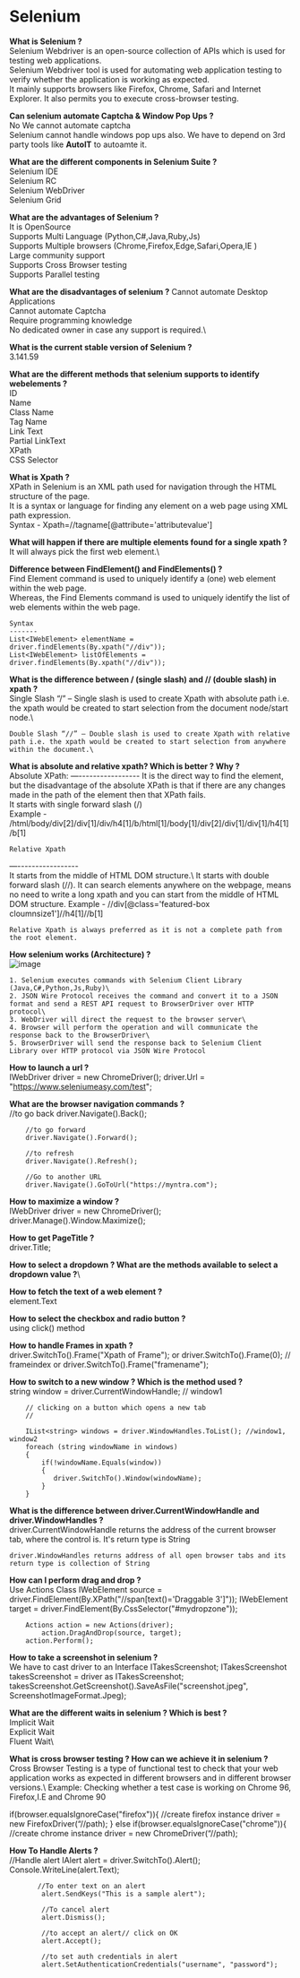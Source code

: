 # Selenium
**What is Selenium ?**\
Selenium Webdriver is an open-source collection of APIs which is used for testing web applications. \
Selenium Webdriver tool is used for automating web application testing to verify whether the application is working as expected.\
It mainly supports browsers like Firefox, Chrome, Safari and Internet Explorer. It also permits you to execute cross-browser testing.
	

**Can selenium automate Captcha & Window Pop Ups ?**\
  No We cannot automate captcha\
  Selenium cannot handle windows pop ups also. We have to depend on 3rd party tools like **AutoIT** to autoamte it.


**What are the different components in Selenium Suite ?**\
	Selenium IDE\
	Selenium RC\
	Selenium WebDriver\
	Selenium Grid

**What are the advantages of Selenium ?**\
	It is OpenSource\
	Supports Multi Language (Python,C#,Java,Ruby,Js)\
	Supports Multiple browsers (Chrome,Firefox,Edge,Safari,Opera,IE )\
	Large community support\
	Supports Cross Browser testing\
	Supports Parallel testing

**What are the disadvantages of selenium ?**
	Cannot automate Desktop Applications\
	Cannot automate Captcha\
	Require programming knowledge\
	No dedicated owner in case any support is required.\

**What is the current stable version of Selenium ?**\
	 3.141.59


**What are the different methods that selenium supports to identify webelements ?**\
	ID\
	Name\
	Class Name\
	Tag Name\
	Link Text\
	Partial LinkText\
	XPath\
	CSS Selector

**What is Xpath ?**\
	XPath in Selenium is an XML path used for navigation through the HTML structure of the page.\
	It is a syntax or language for finding any element on a web page using XML path expression.\
	Syntax - Xpath=//tagname[@attribute='attributevalue']

**What will happen if there are multiple elements found for a single xpath ?**\
	It will always pick the first web element.\

**Difference between FindElement() and FindElements() ?**\
	Find Element command is used to uniquely identify a (one) web element within the web page.\
	Whereas, the Find Elements command is used to uniquely identify the list of web elements within the web page.

	Syntax
	-------
	List<IWebElement> elementName = driver.findElements(By.xpath("//div"));
	List<IWebElement> listOfElements = driver.findElements(By.xpath("//div"));

**What is the difference between / (single slash) and // (double slash) in xpath ?**\
	Single Slash “/” – Single slash is used to create Xpath with absolute path i.e. the xpath would be created to start selection from the document node/start node.\

	Double Slash “//” – Double slash is used to create Xpath with relative path i.e. the xpath would be created to start selection from anywhere within the document.\

**What is absolute and relative xpath? Which is better ? Why ?**\
	Absolute XPath:
	—-----------------
  It is the direct way to find the element, but the disadvantage of the absolute XPath is that if there are any changes made in the path of the element then that XPath fails.\
	It starts with single forward slash (/)\
	Example - /html/body/div[2]/div[1]/div/h4[1]/b/html[1]/body[1]/div[2]/div[1]/div[1]/h4[1]/b[1]

	Relative Xpath
  —-----------------\
  It  starts from the middle of HTML DOM structure.\ 
  It starts with double forward slash (//). It can search elements anywhere on the webpage, means no need to write a long xpath and you can start from the middle 	of HTML DOM structure. 
	Example - //div[@class='featured-box cloumnsize1']//h4[1]//b[1]

	Relative Xpath is always preferred as it is not a complete path from the root element.

**How selenium works (Architecture) ?**\
  ![image](https://user-images.githubusercontent.com/26665783/135740894-0f224c4c-14d4-438f-930e-a1ec7acbcfa0.png)

	1. Selenium executes commands with Selenium Client Library (Java,C#,Python,Js,Ruby)\
	2. JSON Wire Protocol receives the command and convert it to a JSON format and send a REST API request to BrowserDriver over HTTP protocol\
	3. WebDriver will direct the request to the browser server\
	4. Browser will perform the operation and will communicate the response back to the BrowserDriver\
	5. BrowserDriver will send the response back to Selenium Client Library over HTTP protocol via JSON Wire Protocol

**How to launch a url ?**\
	IWebDriver driver = new ChromeDriver();
	driver.Url = "https://www.seleniumeasy.com/test"; 

**What are the browser navigation commands ?**\
	//to go back
        driver.Navigate().Back();

        //to go forward
        driver.Navigate().Forward();

        //to refresh
        driver.Navigate().Refresh();

        //Go to another URL
        driver.Navigate().GoToUrl("https://myntra.com");

**How to maximize a window ?**\
	IWebDriver driver = new ChromeDriver();
	driver.Manage().Window.Maximize();

**How to get PageTitle ?**\
	driver.Title;

**How to select a dropdown ? What are the methods available to select a dropdown value ?**\

**How to fetch the text of a web element ?**\
	element.Text

**How to select the checkbox and radio button ?**\
	using click() method

**How to handle Frames in xpath ?**\
	driver.SwitchTo().Frame("Xpath of Frame");
	or
	driver.SwitchTo().Frame(0);   // frameindex
	or
	driver.SwitchTo().Frame("framename");

**How to switch to a new window ? Which is the method used ?**\
 	string window = driver.CurrentWindowHandle; // window1

        // clicking on a button which opens a new tab
        //

        IList<string> windows = driver.WindowHandles.ToList(); //window1, window2
        foreach (string windowName in windows) 
        {
            if(!windowName.Equals(window))
            {
               driver.SwitchTo().Window(windowName);
            }
        }

**What is the difference between driver.CurrentWindowHandle and driver.WindowHandles ?**\
  driver.CurrentWindowHandle returns the address of the current browser tab, where the control is. It's return type is String

	driver.WindowHandles returns address of all open browser tabs and its return type is collection of String

**How can I perform drag and drop ?**\
	Use Actions Class 
	IWebElement source = driver.FindElement(By.XPath("//span[text()='Draggable 3']"));
       	IWebElement target = driver.FindElement(By.CssSelector("#mydropzone"));

       	Actions action = new Actions(driver);
        	action.DragAndDrop(source, target);
       	action.Perform();

**How to take a screenshot in selenium ?**\
	We have to cast driver to an Interface ITakesScreenshot;
	ITakesScreenshot takesScreenshot = driver as ITakesScreenshot;
        takesScreenshot.GetScreenshot().SaveAsFile("screenshot.jpeg", ScreenshotImageFormat.Jpeg);

**What are the different waits in selenium ? Which is best ?**\
	Implicit Wait\
	Explicit Wait\
	Fluent Wait\

**What is cross browser testing ? How can we achieve it in selenium ?**\
	Cross Browser Testing is a type of functional test to check that your web application works as expected in different browsers and in different browser versions.\ 
Example: Checking whether a test case is working on Chrome 96, Firefox,I.E and Chrome 90

if(browser.equalsIgnoreCase("firefox")){
			//create firefox instance
			driver = new FirefoxDriver(“//path);
		}
		else if(browser.equalsIgnoreCase("chrome")){
			//create chrome instance
			driver = new ChromeDriver(“//path);

**How To Handle Alerts ?**\
            //Handle alert
            IAlert alert = driver.SwitchTo().Alert();
            Console.WriteLine(alert.Text);
	
           //To enter text on an alert
            alert.SendKeys("This is a sample alert");

            //To cancel alert
            alert.Dismiss();

            //to accept an alert// click on OK
            alert.Accept();
	
            //to set auth credentials in alert
            alert.SetAuthenticationCredentials("username", "password");





